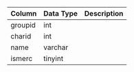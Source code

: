 | Column  | Data Type | Description |
| ------- | --------- | ----------- |
| groupid | int       |             |
| charid  | int       |             |
| name    | varchar   |             |
| ismerc  | tinyint   |             |
